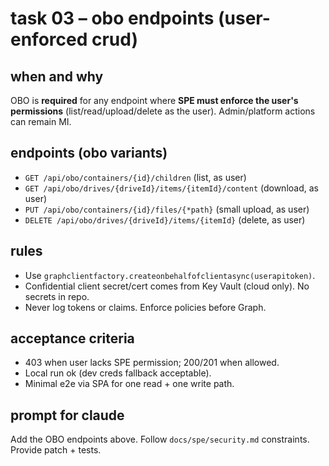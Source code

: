 # task 03 – obo endpoints (user-enforced crud)

## when and why
OBO is **required** for any endpoint where **SPE must enforce the user's permissions** (list/read/upload/delete as the user).
Admin/platform actions can remain MI.

## endpoints (obo variants)
- `GET /api/obo/containers/{id}/children`  (list, as user)
- `GET /api/obo/drives/{driveId}/items/{itemId}/content` (download, as user)
- `PUT /api/obo/containers/{id}/files/{*path}` (small upload, as user)
- `DELETE /api/obo/drives/{driveId}/items/{itemId}` (delete, as user)

## rules
- Use `graphclientfactory.createonbehalfofclientasync(userapitoken)`.
- Confidential client secret/cert comes from Key Vault (cloud only). No secrets in repo.
- Never log tokens or claims. Enforce policies before Graph.

## acceptance criteria
- 403 when user lacks SPE permission; 200/201 when allowed.
- Local run ok (dev creds fallback acceptable).
- Minimal e2e via SPA for one read + one write path.

## prompt for claude
Add the OBO endpoints above. Follow `docs/spe/security.md` constraints. Provide patch + tests.

